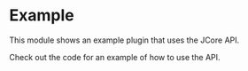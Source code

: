 # Example
This module shows an example plugin that uses the JCore API.

Check out the code for an example of how to use the API.